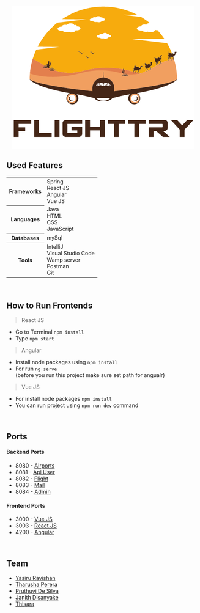 <div align="center">
     <img src="mail/download.png" alt="Paris" class="center">
</div>




## Used Features
<table>
    <tr>
     <th>Frameworks</th>
     <td> 
        Spring <br>
        React JS <br>
        Angular <br>
        Vue JS <br>
     </td>
    </tr>
    <tr>
     <th>Languages</th>
     <td>
        Java <br>
        HTML <br>
        CSS <br>
        JavaScript <br>
     </td>
    </tr>
    <tr>
        <th>Databases</th>
        <td>mySql</td>
    </tr>
    <tr>
        <th>Tools</th>
        <td>
            IntelliJ <br>
            Visual Studio Code <br>
            Wamp server <br>
            Postman <br>
            Git <br>
        </td>
    </tr>
   </table>

<br>

## How to Run Frontends
> React JS
* Go to Terminal `npm install`
* Type `npm start`

> Angular
* Install node packages using `npm install`
* For run `ng serve`
    <br>(before you run this project make sure set path for angualr)
    
> Vue JS
* For install node packages `npm install`
* You can run project using `npm run dev` command

<br>

## Ports
#### Backend Ports
* 8080 - [Airports](/Backends/airport)
* 8081 - [Api User](/Backends/api-user)
* 8082 - [Flight](/Backends/flight)
* 8083 - [Mail](/Backends/mail)
* 8084 - [Admin](/Backends/admin)

#### Frontend Ports
* 3000 - [Vue JS](/Frontends/Vue%20JS)
* 3003 - [React JS](/Frontends/React%20JS)
* 4200 - [Angular](/Frontends/Angular%20JS)

<br>

## Team
- [Yasiru Ravishan](https://github.com/yasiruravishan24)
- [Tharusha Perera](https://github.com/tharusha1004)
- [Pruthuvi De Silva](https://github.com/PruthuviDe)
- [Janith Disanyake](https://github.com/Janith3003)
- [Thisara](https://github.com/Janith3003)
